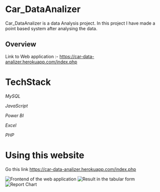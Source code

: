 # Car_DataAnalizer

Car_DataAnalizer is a data Analysis project. In this project I have made a point based system after analysing the data.
## Overview


Link to Web application :- https://car-data-analizer.herokuapp.com/index.php
# TechStack


_MySQL_

_JavaScript_

_Power BI_

_Excel_

_PHP_

# Using this website

Go this link https://car-data-analizer.herokuapp.com/index.php

![Frontend of the web application](https://user-images.githubusercontent.com/78135334/170882240-6bb838b6-2af3-4e41-8ca3-9bb8371dab32.png "Frontend of the web application")
![Result in the tabular form](https://user-images.githubusercontent.com/78135334/170882244-873faf64-f640-4ff9-b4a6-fb70c4ac767e.png "Result in the tabular form")
![Report Chart](https://user-images.githubusercontent.com/78135334/170882245-38d18d1e-5e5e-4d36-a7c3-78405f18c9b6.png "Report Charts")
